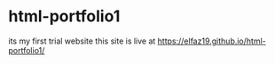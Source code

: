 # html-portfolio1
its my first trial website
this site is live at https://elfaz19.github.io/html-portfolio1/
